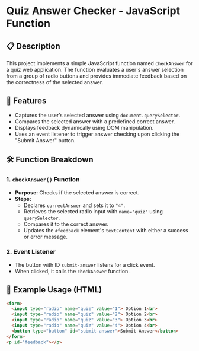 # Quiz Answer Checker - JavaScript Function

## 📋 Description
This project implements a simple JavaScript function named `checkAnswer` for a quiz web application. The function evaluates a user's answer selection from a group of radio buttons and provides immediate feedback based on the correctness of the selected answer.

## 🚀 Features
- Captures the user’s selected answer using `document.querySelector`.
- Compares the selected answer with a predefined correct answer.
- Displays feedback dynamically using DOM manipulation.
- Uses an event listener to trigger answer checking upon clicking the "Submit Answer" button.

## 🛠️ Function Breakdown

### 1. `checkAnswer()` Function
- **Purpose:** Checks if the selected answer is correct.
- **Steps:**
  - Declares `correctAnswer` and sets it to `"4"`.
  - Retrieves the selected radio input with `name="quiz"` using `querySelector`.
  - Compares it to the correct answer.
  - Updates the `#feedback` element's `textContent` with either a success or error message.

### 2. Event Listener
- The button with ID `submit-answer` listens for a click event.
- When clicked, it calls the `checkAnswer` function.

## 🧪 Example Usage (HTML)
```html
<form>
  <input type="radio" name="quiz" value="1"> Option 1<br>
  <input type="radio" name="quiz" value="2"> Option 2<br>
  <input type="radio" name="quiz" value="3"> Option 3<br>
  <input type="radio" name="quiz" value="4"> Option 4<br>
  <button type="button" id="submit-answer">Submit Answer</button>
</form>
<p id="feedback"></p>


